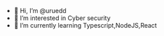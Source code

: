 - 👋 Hi, I’m @uruedd
- 👀 I’m interested in Cyber security
- 🌱 I’m currently learning Typescript,NodeJS,React
